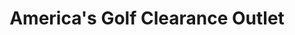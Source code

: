 ---
title: "America's Golf Clearance Outlet"
url: /orlando/americas-golf-clearance-outlet/
shop: sports
---